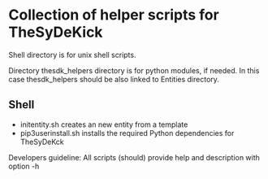 # Collection of helper scripts for TheSyDeKick

Shell directory is for unix shell scripts.

Directory thesdk\_helpers directory is for python modules, if needed. In this case thesdk_helpers 
should be also linked to Entities directory. 

## Shell
- initentity.sh creates an new entity from a template
- pip3userinstall.sh installs the required Python dependencies for TheSyDeKck

Developers guideline: All scripts (should) provide help and description with option -h




